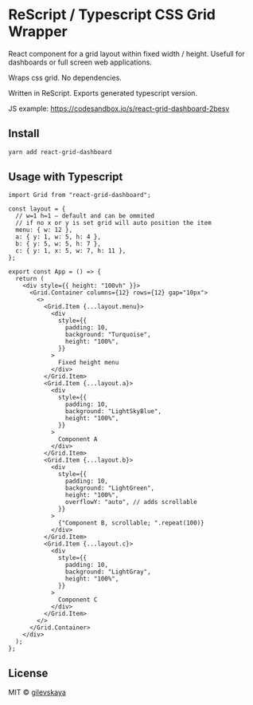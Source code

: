 # ReScript / Typescript CSS Grid Wrapper

React component for a grid layout within fixed width / height. Usefull for dashboards or full screen web applications.

Wraps css grid. No dependencies.

Written in ReScript. Exports generated typescript version.

JS example: https://codesandbox.io/s/react-grid-dashboard-2besv

## Install

```bash
yarn add react-grid-dashboard
```

## Usage with Typescript

```tsx
import Grid from "react-grid-dashboard";

const layout = {
  // w=1 h=1 – default and can be ommited
  // if no x or y is set grid will auto position the item
  menu: { w: 12 },
  a: { y: 1, w: 5, h: 4 },
  b: { y: 5, w: 5, h: 7 },
  c: { y: 1, x: 5, w: 7, h: 11 },
};

export const App = () => {
  return (
    <div style={{ height: "100vh" }}>
      <Grid.Container columns={12} rows={12} gap="10px">
        <>
          <Grid.Item {...layout.menu}>
            <div
              style={{
                padding: 10,
                background: "Turquoise",
                height: "100%",
              }}
            >
              Fixed height menu
            </div>
          </Grid.Item>
          <Grid.Item {...layout.a}>
            <div
              style={{
                padding: 10,
                background: "LightSkyBlue",
                height: "100%",
              }}
            >
              Component A
            </div>
          </Grid.Item>
          <Grid.Item {...layout.b}>
            <div
              style={{
                padding: 10,
                background: "LightGreen",
                height: "100%",
                overflowY: "auto", // adds scrollable
              }}
            >
              {"Component B, scrollable; ".repeat(100)}
            </div>
          </Grid.Item>
          <Grid.Item {...layout.c}>
            <div
              style={{
                padding: 10,
                background: "LightGray",
                height: "100%",
              }}
            >
              Component C
            </div>
          </Grid.Item>
        </>
      </Grid.Container>
    </div>
  );
};
```

## License

MIT © [gilevskaya](https://github.com/gilevskaya/react-grid-dashboard)
